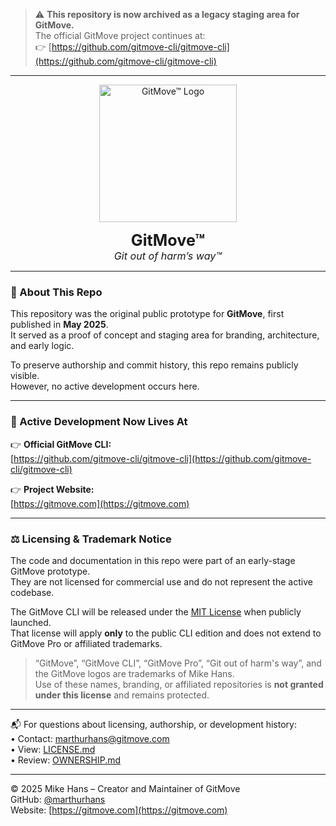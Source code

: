 > ⚠️ **This repository is now archived as a legacy staging area for GitMove.**  
> The official GitMove project continues at:  
> 👉 [https://github.com/gitmove-cli/gitmove-cli](https://github.com/gitmove-cli/gitmove-cli)

---

<p align="center">
  <img src="./GitMove_TM_White_Back.png" alt="GitMove™ Logo" width="220"/>
</p>

<p align="center">
  <strong style="font-size:180%">GitMove™</strong><br>
  <span style="font-size:115%; font-style:italic;">Git out of harm’s way™</span>
</p>

---

### 📜 About This Repo

This repository was the original public prototype for **GitMove**, first published in **May 2025**.  
It served as a proof of concept and staging area for branding, architecture, and early logic.

To preserve authorship and commit history, this repo remains publicly visible.  
However, no active development occurs here.

---

### 🚀 Active Development Now Lives At

👉 **Official GitMove CLI:**  
[https://github.com/gitmove-cli/gitmove-cli](https://github.com/gitmove-cli/gitmove-cli)

👉 **Project Website:**  
[https://gitmove.com](https://gitmove.com)

---

### ⚖️ Licensing & Trademark Notice

The code and documentation in this repo were part of an early-stage GitMove prototype.  
They are not licensed for commercial use and do not represent the active codebase.

The GitMove CLI will be released under the [MIT License](https://github.com/gitmove-cli/gitmove-cli/blob/main/LICENSE.md) when publicly launched.  
That license will apply **only** to the public CLI edition and does not extend to GitMove Pro or affiliated trademarks.

> “GitMove”, “GitMove CLI”, “GitMove Pro”, “Git out of harm's way”, and the GitMove logos are trademarks of Mike Hans.  
> Use of these names, branding, or affiliated repositories is **not granted under this license** and remains protected.

---

📬 For questions about licensing, authorship, or development history:  
• Contact: [marthurhans@gitmove.com](mailto:marthurhans@gitmove.com)  
• View: [LICENSE.md](https://github.com/gitmove-cli/gitmove-cli/blob/main/LICENSE.md)  
• Review: [OWNERSHIP.md](https://github.com/gitmove-cli/gitmove-cli/blob/main/OWNERSHIP.md)

---

© 2025 Mike Hans – Creator and Maintainer of GitMove  
GitHub: [@marthurhans](https://github.com/marthurhans)  
Website: [https://gitmove.com](https://gitmove.com)


